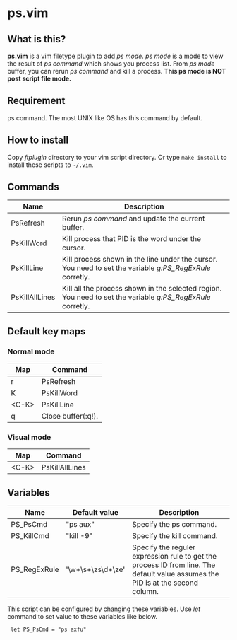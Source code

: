 ps.vim
======

What is this?
------
**ps.vim** is a vim filetype plugin to add *ps mode*.
*ps mode* is a mode to view the result of *ps command* which shows you process list.
From *ps mode* buffer, you can rerun *ps command* and kill a process. 
**This ps mode is NOT post script file mode.**

Requirement
------
ps command. The most UNIX like OS has this command by default.

How to install
------
Copy *ftplugin* directory to your vim script directory.
Or type `make install` to install these scripts to `~/.vim`. 

Commands
------
|Name              | Description |
| ---------------- | ------------------- |
|PsRefresh   | Rerun *ps command* and update the current buffer.|
|PsKillWord  | Kill process that PID is the word under the cursor.|
|PsKillLine  | Kill process shown in the line under the cursor. You need to set the variable *g:PS_RegExRule* corretly. |
|PsKillAllLines  | Kill all the process shown in the selected region. You need to set the variable *g:PS_RegExRule* corretly. |

Default key maps
------

### Normal mode

| Map          | Command            |
| ------------ | ------------------ |
|r   | PsRefresh    |
|K   | PsKillWord     |
|\<C-K\>   | PsKillLine     |
|q   | Close buffer(:q!).|

### Visual mode

| Map          | Command            |
| ------------ | ------------------ |
|\<C-K\>   | PsKillAllLines    |


Variables
------

|Name                 | Default value     | Description |
| ------------------- | ----------------- | ----------- |
|PS_PsCmd  | "ps aux"            | Specify the ps command. |
|PS_KillCmd  | "kill -9"            | Specify the kill command. |
|PS_RegExRule  | '\w\+\s\+\zs\d\+\ze'       | Specify the reguler expression rule to get the process ID from line. The default value assumes the PID is at the second column.|

This script can be configured by changing these variables. Use *let* command to set value to these variables like below.

     let PS_PsCmd = "ps axfu"
